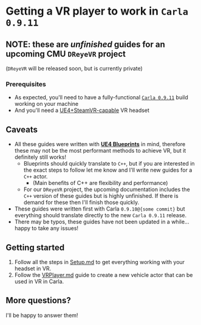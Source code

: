 # Getting a VR player to work in `Carla 0.9.11`

## NOTE: these are *unfinished* guides for an upcoming CMU `DReyeVR` project
(`DReyeVR` will be released soon, but is currently private)

### Prerequisites
- As expected, you'll need to have a fully-functional [`Carla 0.9.11`](https://carla.org/2020/12/22/release-0.9.11/) build working on your machine
- And you'll need a [UE4+SteamVR-capable](https://www.unrealengine.com/en-US/vr) VR headset 

## Caveats
- All these guides were written with [**UE4 Blueprints**](https://docs.unrealengine.com/en-US/ProgrammingAndScripting/Blueprints/GettingStarted/index.html) in mind, therefore these may not be the most performant methods to achieve VR, but it definitely still works!
    - Blueprints should quickly translate to `C++`, but if you are interested in the exact steps to follow let me know and I'll write new guides for a `C++` actor.
        - (Main benefits of C++ are flexibility and performance)
    - For our `DReyeVR` project, the upcoming documentation includes the `C++` version of these guides but is highly unfinished. If there is demand for these then I'll finish those quickly.
- These guides were written first with Carla `0.9.10@{some commit}` but everything should translate directly to the new `Carla 0.9.11` release.
- There may be typos, these guides have not been updated in a while... happy to take any issues!


## Getting started
1. Follow all the steps in [Setup.md](Setup.md) to get everything working with your headset in VR. 
2. Follow the [VRPlayer.md](VRPlayer.md) guide to create a new vehicle actor that can be used in VR in Carla.

## More questions?
I'll be happy to answer them! 